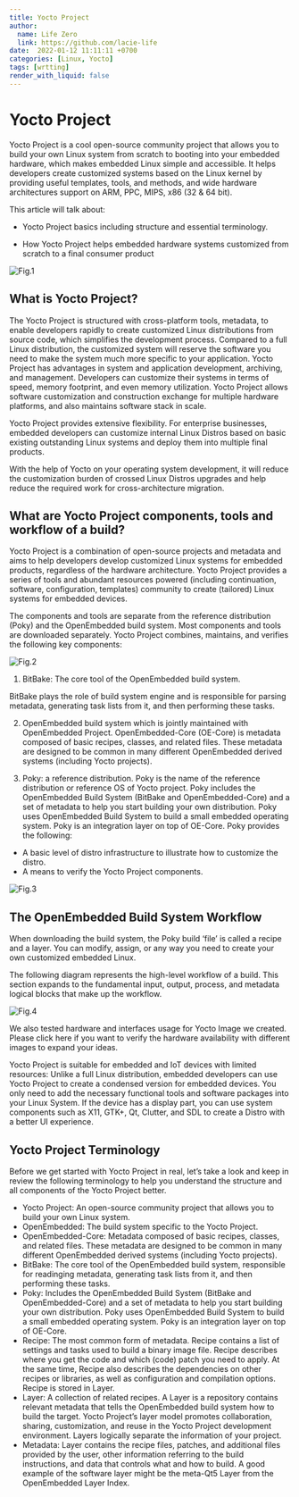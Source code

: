 ```yaml
---
title: Yocto Project
author:
  name: Life Zero
  link: https://github.com/lacie-life
date:  2022-01-12 11:11:11 +0700
categories: [Linux, Yocto]
tags: [wrtting]
render_with_liquid: false
---
```


# Yocto Project

Yocto Project is a cool open-source community project that allows you to build your own Linux system from scratch to booting into your embedded hardware, which makes embedded Linux simple and accessible. It helps developers create customized systems based on the Linux kernel by providing useful templates, tools, and methods, and wide hardware architectures support on ARM, PPC, MIPS, x86 (32 & 64 bit).

This article will talk about:

- Yocto Project basics including structure and essential terminology.

- How Yocto Project helps embedded hardware systems customized from scratch to a final consumer product

![Fig.1](https://www.seeedstudio.com/blog/wp-content/uploads/2021/09/image-22.png)

## What is Yocto Project?

The Yocto Project is structured with cross-platform tools, metadata, to enable developers rapidly to create customized Linux distributions from source code, which simplifies the development process. Compared to a full Linux distribution, the customized system will reserve the software you need to make the system much more specific to your application. Yocto Project has advantages in system and application development, archiving, and management. Developers can customize their systems in terms of speed, memory footprint, and even memory utilization. Yocto Project allows software customization and construction exchange for multiple hardware platforms, and also maintains software stack in scale.

Yocto Project provides extensive flexibility. For enterprise businesses, embedded developers can customize internal Linux Distros based on basic existing outstanding Linux systems and deploy them into multiple final products.

With the help of Yocto on your operating system development, it will reduce the customization burden of crossed Linux Distros upgrades and help reduce the required work for cross-architecture migration.

## What are Yocto Project components, tools and workflow of a build?

Yocto Project is a combination of open-source projects and metadata and aims to help developers develop customized Linux systems for embedded products, regardless of the hardware architecture. Yocto Project provides a series of tools and abundant resources powered (including continuation, software, configuration, templates) community to create (tailored) Linux systems for embedded devices.

The components and tools are separate from the reference distribution (Poky) and the OpenEmbedded build system. Most components and tools are downloaded separately. Yocto Project combines, maintains, and verifies the following key components:

![Fig.2](https://www.seeedstudio.com/blog/wp-content/uploads/2021/09/image-18.png)

1. BitBake: The core tool of the OpenEmbedded build system.

BitBake plays the role of build system engine and is responsible for parsing metadata, generating task lists from it, and then performing these tasks.

2. OpenEmbedded build system which is jointly maintained with OpenEmbedded Project.
OpenEmbedded-Core (OE-Core) is metadata composed of basic recipes, classes, and related files. These metadata are designed to be common in many different OpenEmbedded derived systems (including Yocto projects).

3. Poky: a reference distribution.
Poky is the name of the reference distribution or reference OS of Yocto project. Poky includes the OpenEmbedded Build System (BitBake and OpenEmbedded-Core) and a set of metadata to help you start building your own distribution. Poky uses OpenEmbedded Build System to build a small embedded operating system. Poky is an integration layer on top of OE-Core. Poky provides the following:

- A basic level of distro infrastructure to illustrate how to customize the distro.
- A means to verify the Yocto Project components.

![Fig.3](https://www.seeedstudio.com/blog/wp-content/uploads/2021/09/image-21.png)

## The OpenEmbedded Build System Workflow

When downloading the build system, the Poky build ‘file’ is called a recipe and a layer. You can modify, assign, or any way you need to create your own customized embedded Linux.

The following diagram represents the high-level workflow of a build. This section expands to the fundamental input, output, process, and metadata logical blocks that make up the workflow.

![Fig.4](https://www.yoctoproject.org/docs/2.7/overview-manual/figures/YP-flow-diagram.png)

We also tested hardware and interfaces usage for Yocto Image we created. Please click here if you want to verify the hardware availability with different images to expand your ideas.

Yocto Project is suitable for embedded and IoT devices with limited resources: Unlike a full Linux distribution, embedded developers can use Yocto Project to create a condensed version for embedded devices. You only need to add the necessary functional tools and software packages into your Linux System. If the device has a display part, you can use system components such as X11, GTK+, Qt, Clutter, and SDL to create a Distro with a better UI experience.

## Yocto Project Terminology

Before we get started with Yocto Project in real, let’s take a look and keep in review the following terminology to help you understand the structure and all components of the Yocto Project better.

- Yocto Project: An open-source community project that allows you to build your own Linux system.
- OpenEmbedded: The build system specific to the Yocto Project.
- OpenEmbedded-Core: Metadata composed of basic recipes, classes, and related files. These metadata are designed to be common in many different OpenEmbedded derived systems (including Yocto projects).
- BitBake: The core tool of the OpenEmbedded build system, responsible for readinging metadata, generating task lists from it, and then performing these tasks.
- Poky: Includes the OpenEmbedded Build System (BitBake and OpenEmbedded-Core) and a set of metadata to help you start building your own distribution. Poky uses OpenEmbedded Build System to build a small embedded operating system. Poky is an integration layer on top of OE-Core.
- Recipe: The most common form of metadata. Recipe contains a list of settings and tasks used to build a binary image file. Recipe describes where you get the code and which (code) patch you need to apply. At the same time, Recipe also describes the dependencies on other recipes or libraries, as well as configuration and compilation options. Recipe is stored in Layer.
- Layer: A collection of related recipes. A Layer is a repository contains relevant metadata that tells the OpenEmbedded build system how to build the target. Yocto Project’s layer model promotes collaboration, sharing, customization, and reuse in the Yocto Project development environment. Layers logically separate the information of your project.
- Metadata: Layer contains the recipe files, patches, and additional files provided by the user, other information referring to the build instructions, and data that controls what and how to build. A good example of the software layer might be the meta-Qt5 Layer from the OpenEmbedded Layer Index.
